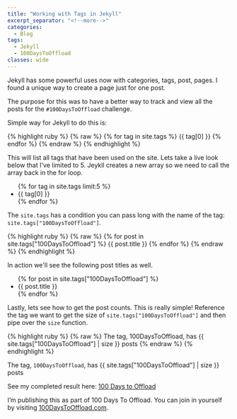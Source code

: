```yaml
---
title: "Working with Tags in Jekyll"
excerpt_separator: "<!--more-->"
categories:
  - Blog
tags:
  - Jekyll
  - 100DaysToOffload
classes: wide
---
```


Jekyll has some powerful uses now with categories, tags, post, pages. I found a unique way to create a page just for one post. 

<!--more-->

The purpose for this was to have a better way to track and view all the posts for the `#100DaysToOffload` challenge. 

Simple way for Jekyll to do this is:

{% highlight ruby %}
{% raw %}
{% for tag in site.tags %}
  {{ tag[0] }}
{% endfor %}
{% endraw %}
{% endhighlight %}


This will list all tags that have been used on the site. Lets take a live look below that I've limited to 5. Jeykll creates a new array so we need to call the array back in the for loop.

<ul>
{% for tag in site.tags limit:5 %}
  <li>{{ tag[0] }}</li>
{% endfor %}
</ul>


The `site.tags` has a condition you can pass long with the name of the tag: `site.tags["100DaysToOffload"]`. 

{% highlight ruby %}
{% raw %}
{% for post in site.tags["100DaysToOffload"] %}
  {{ post.title }}
{% endfor %}
{% endraw %}
{% endhighlight %}

In action we'll see the following post titles as well.

<ul>
{% for post in site.tags["100DaysToOffload"] %}
  <li>{{ post.title }}</li>
{% endfor %}
</ul>

Lastly, lets see how to get the post counts. This is really simple! Reference the tag we want to get the size of `site.tags["100DaysToOffload"]` and then pipe over the `size` function.

{% highlight ruby %}
{% raw %}
 The tag, 100DaysToOffload, has {{ site.tags["100DaysToOffload"] | size }} posts
{% endraw %}
{% endhighlight %}

The tag, `100DaysToOffload`, has {{ site.tags["100DaysToOffload"] | size }} posts

See my completed result here: [100 Days to Offload](/100DaysToOffload/)

I’m publishing this as part of 100 Days To Offload. You can join in yourself by visiting [100DaysToOffload.com](https://100DaysToOffload.com).
